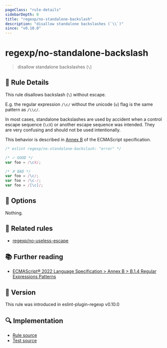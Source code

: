 ```yaml
---
pageClass: "rule-details"
sidebarDepth: 0
title: "regexp/no-standalone-backslash"
description: "disallow standalone backslashes (`\\`)"
since: "v0.10.0"
---
```

# regexp/no-standalone-backslash

<!-- end auto-generated rule header -->

> disallow standalone backslashes (`\`)

## :book: Rule Details

This rule disallows backslash (`\`) without escape.

E.g. the regular expression `/\c/` without the unicode (`u`) flag is the same pattern as `/\\c/`.

In most cases, standalone backslashes are used by accident when a control escape sequence (`\cX`) or another escape sequence was intended. They are very confusing and should not be used intentionally.

This behavior is described in [Annex B] of the ECMAScript specification.

[Annex B]: https://tc39.es/ecma262/#sec-regular-expressions-patterns

<eslint-code-block>

```js
/* eslint regexp/no-standalone-backslash: "error" */

/* ✓ GOOD */
var foo = /\cX/;

/* ✗ BAD */
var foo = /\c/;
var foo = /\c-/;
var foo = /[\c]/;
```

</eslint-code-block>

## :wrench: Options

Nothing.

## :couple: Related rules

- [regexp/no-useless-escape](https://github.com/ota-meshi/eslint-plugin-regexp/tree/master/docs/rules/no-useless-escape.md)

## :books: Further reading

- [ECMAScript® 2022 Language Specification > Annex B > B.1.4 Regular Expressions Patterns](https://tc39.es/ecma262/#sec-regular-expressions-patterns)

## :rocket: Version

This rule was introduced in eslint-plugin-regexp v0.10.0

## :mag: Implementation

- [Rule source](https://github.com/ota-meshi/eslint-plugin-regexp/blob/master/lib/rules/no-standalone-backslash.ts)
- [Test source](https://github.com/ota-meshi/eslint-plugin-regexp/blob/master/tests/lib/rules/no-standalone-backslash.ts)
